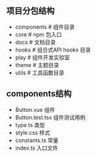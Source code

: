 ## 项目分包结构
- components # 组件目录
- core # npm 包入口
- docs # 文档目录
- hooks # 组合式API hooks 目录
- play # 组件开发实验室
- theme # 主题目录
- utils # 工具函数目录

## components结构
- Button.vue 组件
- Button.test.tsx 组件测试用例
- type.ts 类型
- style.css 样式
- constants.ts 常量
- index.ts 入口文件
